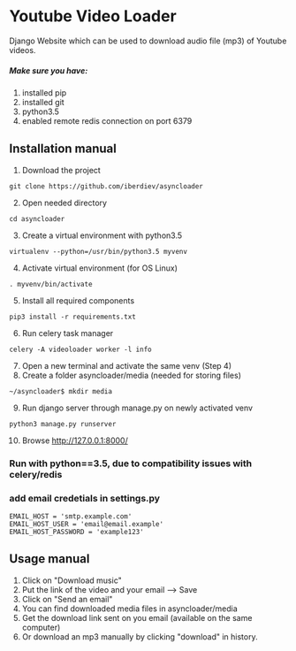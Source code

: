 # Youtube Video Loader

Django Website which can be used to download audio file (mp3) of Youtube videos. 

##### Make sure you have:
1. installed pip 
2. installed git
3. python3.5
4. enabled remote redis connection on port 6379
## Installation manual

1. Download the project
```
git clone https://github.com/iberdiev/asyncloader 
```
2. Open needed directory
```
cd asyncloader
```
3. Create a virtual environment with python3.5
```
virtualenv --python=/usr/bin/python3.5 myvenv
```
4. Activate virtual environment (for OS Linux)
```
. myvenv/bin/activate
```
5. Install all required components
```
pip3 install -r requirements.txt
```
6. Run celery task manager
```
celery -A videoloader worker -l info
```
7. Open a new terminal and activate the same venv (Step 4)
8. Create a folder asyncloader/media (needed for storing files)
```
~/asyncloader$ mkdir media
```
9. Run django server through manage.py on newly activated venv
```
python3 manage.py runserver
```
10. Browse http://127.0.0.1:8000/

### Run with python==3.5, due to compatibility issues with celery/redis
### add email credetials in settings.py
```
EMAIL_HOST = 'smtp.example.com'
EMAIL_HOST_USER = 'email@email.example'
EMAIL_HOST_PASSWORD = 'example123'
```

## Usage manual

1. Click on "Download music"
2. Put the link of the video and your email --> Save
3. Click on "Send an email"
5. You can find downloaded media files in asyncloader/media
6. Get the download link sent on you email (available on the same computer)
7. Or download an mp3 manually by clicking "download" in history.
